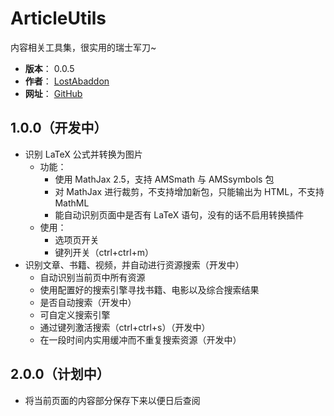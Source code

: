 # ArticleUtils

内容相关工具集，很实用的瑞士军刀~

- **版本**： 0.0.5
- **作者**： [LostAbaddon](mailto:lostabaddon@gmail.com)
- **网址**： [GitHub](https://github.com/LostAbaddon/ArticleUtils)

## 1.0.0（开发中）

-	识别 LaTeX 公式并转换为图片
	+	功能：
		*	使用 MathJax 2.5，支持 AMSmath 与 AMSsymbols 包
		*	对 MathJax 进行裁剪，不支持增加新包，只能输出为 HTML，不支持 MathML
		*	能自动识别页面中是否有 LaTeX 语句，没有的话不启用转换插件
	+	使用：
		*	选项页开关
		*	键列开关（ctrl+ctrl+m）
-	识别文章、书籍、视频，并自动进行资源搜索（开发中）
	+	自动识别当前页中所有资源
	+	使用配置好的搜索引擎寻找书籍、电影以及综合搜索结果
	+	是否自动搜索（开发中）
	+	可自定义搜索引擎
	+	通过键列激活搜索（ctrl+ctrl+s）（开发中）
	+	在一段时间内实用缓冲而不重复搜索资源（开发中）

## 2.0.0（计划中）

-	将当前页面的内容部分保存下来以便日后查阅